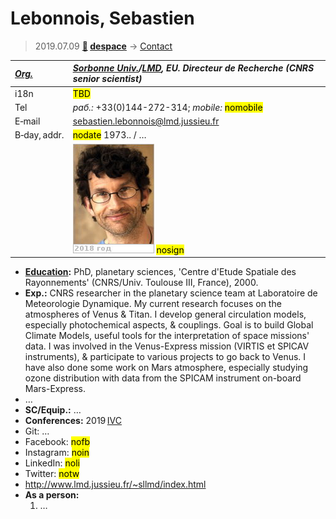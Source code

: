 # Lebonnois, Sebastien
> 2019.07.09 **[🚀](../index/index.md) [despace](index.md)** → [Contact](contact.md)

|*[Org.](contact.md)*|*[Sorbonne Univ.](sorbonne_univ.md)/[LMD](lmd.md), EU. Directeur de Recherche (CNRS senior scientist)*|
|:--|:--|
|i18n| <mark>TBD</mark> |
|Tel|*раб.:* +33(0)144-272-314; *mobile:* <mark>nomobile</mark> |
|E‑mail| <sebastien.lebonnois@lmd.jussieu.fr> |
|B‑day, addr.| <mark>nodate</mark> 1973.. / … |
|| [![](f/contact/l/lebonnois_001_photo_thumb.jpg)](f/contact/l/lebonnois_001_photo.jpg) <mark>nosign</mark> |

   - **[Education](edu.md):** PhD, planetary sciences, 'Centre d'Etude Spatiale des Rayonnements' (CNRS/Univ. Toulouse Ⅲ, France), 2000.
   - **Exp.:** CNRS researcher in the planetary science team at Laboratoire de Meteorologie Dynamique. My current research focuses on the atmospheres of Venus & Titan. I develop general circulation models, especially photochemical aspects, & couplings. Goal is to build Global Climate Models, useful tools for the interpretation of space missions' data. I was involved in the Venus-Express mission (VIRTIS et SPICAV instruments), & participate to various projects to go back to Venus. I have also done some work on Mars atmosphere, especially studying ozone distribution with data from the SPICAM instrument on-board Mars-Express.
   - …
   - **SC/Equip.:** …
   - **Conferences:** 2019 [IVC](ivc_2019.md)
   - Git: …
   - Facebook: <mark>nofb</mark>
   - Instagram: <mark>noin</mark>
   - LinkedIn: <mark>noli</mark>
   - Twitter: <mark>notw</mark>
   - <http://www.lmd.jussieu.fr/~sllmd/index.html>
   - **As a person:**
      1. …
